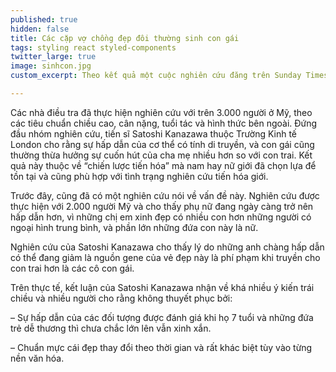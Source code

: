 ```yaml
---
published: true
hidden: false
title: Các cặp vợ chồng đẹp đôi thường sinh con gái
tags: styling react styled-components
twitter_large: true
image: sinhcon.jpg
custom_excerpt: Theo kết quả một cuộc nghiên cứu đăng trên Sunday Times (Anh), những cặp vợ chồng có vẻ bề ngoài đẹp thường sinh con gái đầu lòng. 

---
```


Các nhà điều tra đã thực hiện nghiên cứu với trên 3.000 người ở Mỹ, theo các tiêu chuẩn chiều cao, cân nặng, tuổi tác và hình thức bên ngoài. Đứng đầu nhóm nghiên cứu, tiến sĩ Satoshi Kanazawa thuộc Trường Kinh tế London cho rằng sự hấp dẫn của cơ thể có tính di truyền, và con gái cũng thường thừa hưởng sự cuốn hút của cha mẹ nhiều hơn so với con trai. Kết quả này thuộc về “chiến lược tiến hóa” mà nam hay nữ giới đã chọn lựa để tồn tại và cũng phù hợp với tình trạng nghiên cứu tiến hóa giới.

Trước đây, cũng đã có một nghiên cứu nói về vấn đề này. Nghiên cứu được thực hiện với 2.000 người Mỹ và cho thấy phụ nữ đang ngày càng trở nên hấp dẫn hơn, vì những chị em xinh đẹp có nhiều con hơn những người có ngoại hình trung bình, và phần lớn những đứa con này là nữ.

Nghiên cứu của Satoshi Kanazawa cho thấy lý do những anh chàng hấp dẫn có thể đang giảm là nguồn gene của vẻ đẹp này là phí phạm khi truyền cho con trai hơn là các cô con gái.

Trên thực tế, kết luận của Satoshi Kanazawa nhận về khá nhiều ý kiến trái chiều và nhiều người cho rằng không thuyết phục bởi:

– Sự hấp dẫn của các đối tượng được đánh giá khi họ 7 tuổi và những đứa trẻ dễ thương thì chưa chắc lớn lên vẫn xinh xắn.

– Chuẩn mực cái đẹp thay đổi theo thời gian và rất khác biệt tùy vào từng nền văn hóa.